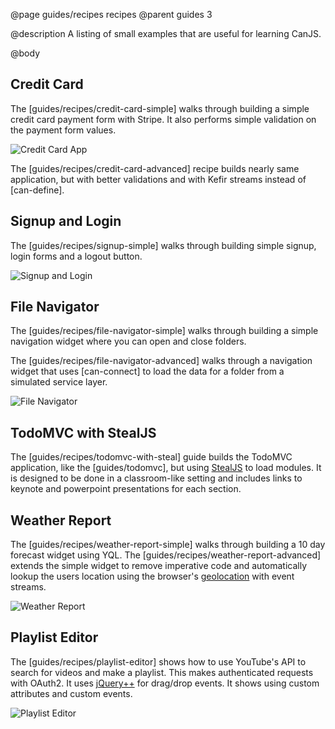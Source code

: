 @page guides/recipes recipes
@parent guides 3

@description A listing of small examples that are useful for
learning CanJS.

@body


## Credit Card

The [guides/recipes/credit-card-simple]  walks through building
a simple credit card payment form with Stripe. It also performs
simple validation on the payment form values.

![Credit Card App](https://user-images.githubusercontent.com/78602/27451508-d86e9bd8-5754-11e7-954b-a812e1ed63b1.png)

The [guides/recipes/credit-card-advanced] recipe builds nearly same application, but
with better validations and with Kefir streams instead of [can-define].

## Signup and Login

The [guides/recipes/signup-simple] walks through building simple signup, login forms and
a logout button.   

![Signup and Login](../../docs/can-guides/commitment/recipes/signup-simple/signup.png)

## File Navigator

The [guides/recipes/file-navigator-simple] walks through building a simple navigation
widget where you can open and close folders.

The [guides/recipes/file-navigator-advanced] walks through a navigation widget that uses
[can-connect] to load the data for a folder from a simulated service layer.

![File Navigator](https://cloud.githubusercontent.com/assets/78602/22888969/273617ca-f1cd-11e6-922f-28bd5514b3dd.jpeg)

## TodoMVC with StealJS

The [guides/recipes/todomvc-with-steal] guide builds the TodoMVC application, like the [guides/todomvc], but using [StealJS](https://stealjs.com) to load modules.  It is designed to be done in a classroom-like setting and includes links
to keynote and powerpoint presentations for each section.


## Weather Report

The [guides/recipes/weather-report-simple] walks through building a 10 day forecast widget
using YQL. The [guides/recipes/weather-report-advanced] extends the simple widget to
remove imperative code and automatically lookup the users location using the
browser's [geolocation](https://developer.mozilla.org/en-US/docs/Web/API/Geolocation/Using_geolocation) with
event streams.

![Weather Report](../../docs/can-guides/commitment/recipes/weather-report/weather-report.png)

## Playlist Editor

The [guides/recipes/playlist-editor] shows how to use YouTube's API to search for videos and make a playlist.  This
makes authenticated requests with OAuth2. It uses [jQuery++](https://jquerypp.com) for
drag/drop events. It shows using custom attributes and custom events.  

![Playlist Editor](https://user-images.githubusercontent.com/78602/27451781-ea3ed3d6-5755-11e7-8dd8-c4e83bc8aa90.png)
